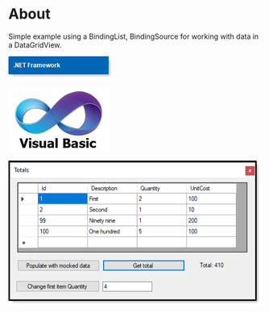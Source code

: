 ﻿# About

Simple example using a BindingList, BindingSource for working with data in a DataGridView.

![img](../assets/ConventionFramework.png) 

![img](../assets/vb1.png)

![img](../assets/totals.png)
